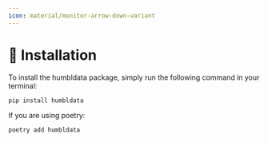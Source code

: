 ```yaml
---
icon: material/monitor-arrow-down-variant
---
```



# 📲 __Installation__

To install the humbldata package, simply run the following command in your terminal:

```bash
pip install humbldata
```
If you are using poetry:
```bash
poetry add humbldata
```